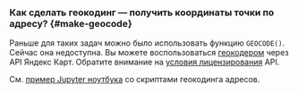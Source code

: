### Как сделать геокодинг — получить координаты точки по адресу? {#make-geocode}

Раньше для таких задач можно было использовать функцию `GEOCODE()`. Сейчас она недоступна.
Вы можете воспользоваться [геокодером](https://yandex.ru/dev/maps/geocoder) через API Яндекс Карт. Обратите внимание на [условия лицензирования](https://yandex.ru/dev/maps/commercial/doc/concepts/jsapi-geocoder.html) API.

См. [пример Jupyter ноутбука](https://github.com/yandex-cloud-examples/yc-datalens-get-coordinates-by-location) со скриптами геокодинга адресов.

